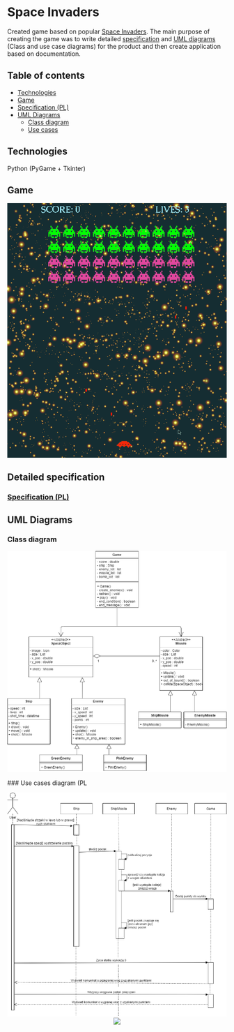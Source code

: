 # Space Invaders
Created game based on popular [Space Invaders](https://en.wikipedia.org/wiki/Space_Invaders). The main purpose of creating the game was to write detailed [specification](https://github.com/Dydek123/SpaceInvaders/blob/master/Specification.pdf) and [UML diagrams](#link) (Class and use case diagrams) for the product and then create application based on documentation.

## Table of contents
* [Technologies](#technologies)
* [Game](#game)
* [Specification (PL)](https://github.com/Dydek123/SpaceInvaders/blob/master/Specification.pdf)
* [UML Diagrams](#uml-diagrams)
    - [Class diagram](#class-diagram)
    - [Use cases](#use-cases-diagram-(PL))



## Technologies
Python (PyGame + Tkinter)

## Game
![Game](./Game.gif)

## Detailed specification
### [Specification (PL)](https://github.com/Dydek123/SpaceInvaders/blob/master/Specification.pdf)

## UML Diagrams
### Class diagram 
<p align="center">
  <img src="Diagrams/Class_diagram.png" />
</p>
### Use cases diagram (PL 
<p align="center">
  <img src="Diagrams/Sequence_1.png" />
  <img src="DDiagrams/Sequence_2.png" />
</p>